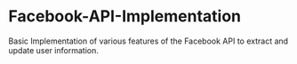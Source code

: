 # Facebook-API-Implementation
Basic Implementation of various features of the Facebook API to extract and update user information.
